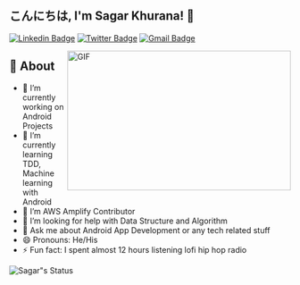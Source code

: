 ## こんにちは, I'm Sagar Khurana! 👋

[![Linkedin Badge](https://img.shields.io/badge/-sagarkhurana-blue?style=social&logo=Linkedin&logoColor=blue&link=https://www.linkedin.com/in/sagar-khurana-b98a9418b/)](https://www.linkedin.com/in/sagar-khurana-b98a9418b/)
[![Twitter Badge](http://img.shields.io/badge/-@SagarKh03980377-1ca0f1?style=social&logo=twitter&logoColor=blue&link=https://twitter.com/prathamk22)](https://twitter.com/SagarKh03980377)
[![Gmail Badge](https://img.shields.io/badge/-Gmail-c14438?style=social&logo=Gmail&logoColor=red&link=mailto:sagarkhurana00786@gmail.com)](mailto:sagarkhurana00786@gmail.com)

<img align="right" height="250" width="400" alt="GIF" src="https://miro.medium.com/max/1360/1*IRGHmiGsa16stedQvIaZfw.gif" />

## 🧐 About
- 🔭 I’m currently working on Android Projects
- 🌱 I’m currently learning TDD, Machine learning with Android
- 👯 I’m AWS Amplify Contributor
- 🤔 I’m looking for help with Data Structure and Algorithm 
- 💬 Ask me about Android App Development or any tech related stuff
- 😄 Pronouns: He/His
- ⚡ Fun fact: I spent almost 12 hours listening lofi hip hop radio

![Sagar"s Status](https://github-readme-stats.vercel.app/api?username=hellosagar&show_icons=true&hide_border=true&theme=vue)

